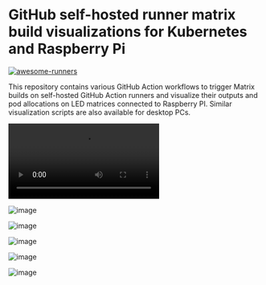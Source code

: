 # GitHub self-hosted runner matrix build visualizations for Kubernetes and Raspberry Pi

[![awesome-runners](https://img.shields.io/badge/listed%20on-awesome--runners-blue.svg)](https://github.com/jonico/awesome-runners)

This repository contains various GitHub Action workflows to trigger Matrix builds on self-hosted GitHub Action runners and visualize their outputs and pod allocations on LED matrices connected to Raspberry PI. Similar visualization scripts are also available for desktop PCs.

![video](https://user-images.githubusercontent.com/1872314/109437801-218af480-7a27-11eb-8968-acf12d6392a5.mp4)

![image](https://user-images.githubusercontent.com/1872314/109425278-cbe32780-79e7-11eb-96b0-bd8be7b70896.png)

![image](https://user-images.githubusercontent.com/1872314/109425509-d8b44b00-79e8-11eb-9494-c860ee4d00b1.png)

![image](https://user-images.githubusercontent.com/1872314/109425714-f46c2100-79e9-11eb-892e-2eb123862356.png)

![image](https://user-images.githubusercontent.com/1872314/109425741-22e9fc00-79ea-11eb-903d-1b7ad782ef52.png)

![image](https://user-images.githubusercontent.com/1872314/109425763-3dbc7080-79ea-11eb-9c98-0cc59f1a22f8.png)
